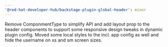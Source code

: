 ```yaml
---
'@red-hat-developer-hub/backstage-plugin-global-header': minor
---
```


Remove ComponmentType to simplify API and add layout prop to the header components to support some responsive design tweaks in dynamic plugin config. Moved some local styles to the incl. app config as well and hide the username on xs and sm screen sizes.
